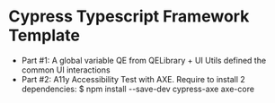 # Cypress Typescript Framework Template

- Part #1: A global variable QE from QELibrary + UI Utils defined the common UI interactions
- Part #2: A11y Accessibility Test with AXE. Require to install 2 dependencies: $ npm install --save-dev cypress-axe axe-core
